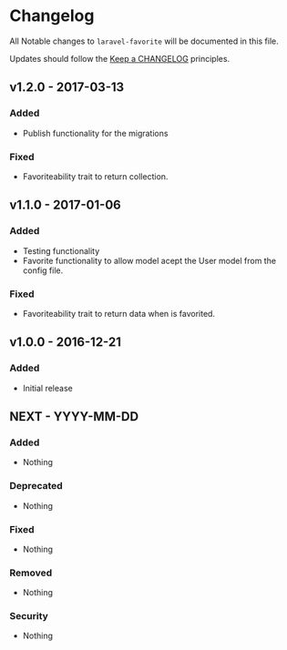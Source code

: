# Changelog

All Notable changes to `laravel-favorite` will be documented in this file.

Updates should follow the [Keep a CHANGELOG](http://keepachangelog.com/) principles.


## v1.2.0 - 2017-03-13

### Added
- Publish functionality for the migrations

### Fixed
- Favoriteability trait to return collection.



## v1.1.0 - 2017-01-06

### Added
- Testing functionality
- Favorite functionality to allow model acept the User model from the config file.

### Fixed
- Favoriteability trait to return data when is favorited.



## v1.0.0 - 2016-12-21

### Added
- Initial release



## NEXT - YYYY-MM-DD

### Added
- Nothing

### Deprecated
- Nothing

### Fixed
- Nothing

### Removed
- Nothing

### Security
- Nothing
